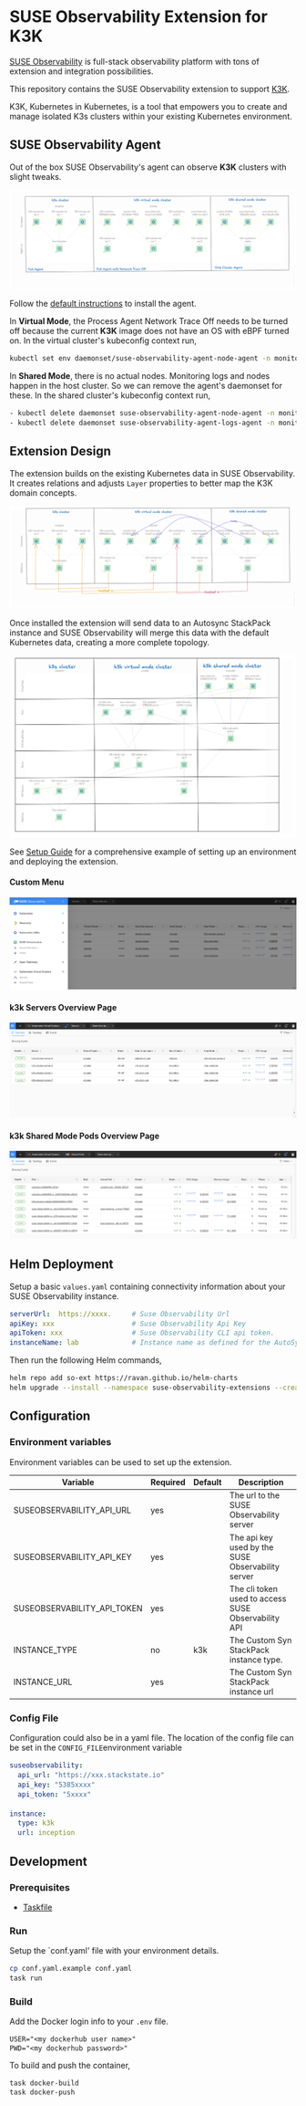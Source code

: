 # SUSE Observability Extension for K3K

[SUSE Observability](https://www.suse.com/solutions/observability/) is full-stack observability platform with tons of 
extension and integration possibilities.

This repository contains the SUSE Observability extension to support [K3K](https://github.com/rancher/k3k).

K3K, Kubernetes in Kubernetes, is a tool that empowers you to create and manage isolated K3s clusters within your
existing Kubernetes environment.

## SUSE Observability Agent 

Out of the box SUSE Observability's agent can observe **K3K** clusters with slight tweaks.

![k3k topo from agent](./setup/img/topo_with_agents.png)

Follow the [default instructions](https://docs.stackstate.com/get-started/k8s-suse-rancher-prime#installing-the-suse-observability-agent)
to install the agent. 

In **Virtual Mode**, the Process Agent Network Trace Off needs to be turned off because the current **K3K** image
does not have an OS with eBPF turned on. In the virtual cluster's kubeconfig context run,

```bash
kubectl set env daemonset/suse-observability-agent-node-agent -n monitoring STS_NETWORK_TRACING_ENABLED=false
```
In **Shared Mode**, there is no actual nodes. Monitoring logs and nodes happen in the host cluster. So we can remove
the agent's daemonset for these. In the shared cluster's kubeconfig context run,

```bash
- kubectl delete daemonset suse-observability-agent-node-agent -n monitoring 
- kubectl delete daemonset suse-observability-agent-logs-agent -n monitoring
```

## Extension Design

The extension builds on the existing Kubernetes data in SUSE Observability. It creates relations and adjusts `Layer` 
properties to better map the K3K domain concepts.

![extension logic](./setup/img/extension_logic.png)

Once installed the extension will send data to an Autosync StackPack instance and SUSE Observability will merge
this data with the default Kubernetes data, creating a more complete topology.

![extension logic result](./setup/img/extension_logic_result.png)


See [Setup Guide](./setup/README.MD) for a comprehensive example of setting up an environment and deploying
the extension.

#### Custom Menu

![menu](./setup/img/menu.png)

#### k3k Servers Overview Page

![menu](./setup/img/servers.png)

#### k3k Shared Mode Pods Overview Page

![shared pods](./setup/img/shared_pods.png)

## Helm Deployment

Setup a basic `values.yaml` containing connectivity information about your SUSE Observability instance.

```yaml
serverUrl:  https://xxxx.     # Suse Observability Url
apiKey: xxx                   # Suse Observability Api Key
apiToken: xxx                 # Suse Observability CLI api token.
instanceName: lab             # Instance name as defined for the AutoSync StackPack instance in Suse Observability
```

Then run the following Helm commands,

```bash
helm repo add so-ext https://ravan.github.io/helm-charts
helm upgrade --install --namespace suse-observability-extensions --create-namespace -f values.yaml so-k3k suse-observability-addons/so-k3k                            

```

## Configuration

### Environment variables

Environment variables can be used to set up the extension.

| Variable                       | Required | Default        | Description                                              |
|--------------------------------|----------|----------------|----------------------------------------------------------|
| SUSEOBSERVABILITY_API_URL      | yes      |                | The url to the SUSE Observability server                 |
| SUSEOBSERVABILITY_API_KEY      | yes      |                | The api key used by the SUSE Observability server        |
| SUSEOBSERVABILITY_API_TOKEN    | yes      |                | The cli token used to access SUSE Observability API      |
| INSTANCE_TYPE                  | no       | k3k            | The Custom Syn StackPack instance type.                  |
| INSTANCE_URL                   | yes      |                | The Custom Syn StackPack instance url                    |


### Config File

Configuration could also be in a yaml file.
The location of the config file can be set in the `CONFIG_FILE`environment variable

```yaml
suseobservability:
  api_url: "https://xxx.stackstate.io"
  api_key: "5385xxxx"
  api_token: "5xxxx"
  
instance:
  type: k3k
  url: inception

```



## Development

### Prerequisites

- [Taskfile](https://taskfile.dev/installation/)


### Run

Setup the `conf.yaml' file with your environment details.

```bash
cp conf.yaml.example conf.yaml
task run
```

### Build

Add the Docker login info to your `.env` file.

```
USER="<my dockerhub user name>"
PWD="<my dockerhub password>"
```

To build and push the container, 

```shell
task docker-build
task docker-push
```

